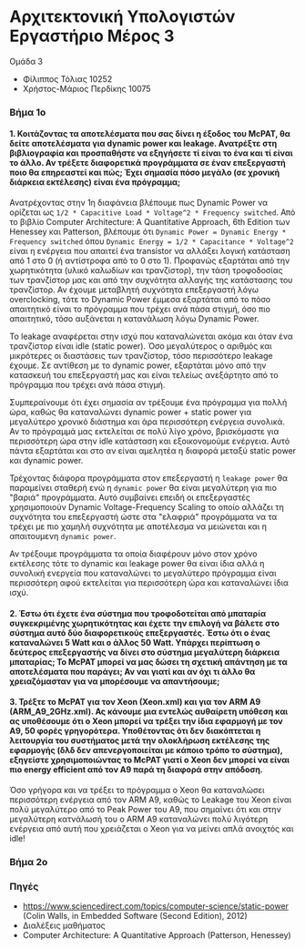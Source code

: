 # Αρχιτεκτονική Υπολογιστών Εργαστήριο Μέρος 3

Ομάδα 3

* Φίλιππος Τόλιας 10252
* Χρήστος-Μάριος Περδίκης 10075

### Βήμα 1ο 

#### 1. Κοιτάζοντας τα αποτελέσματα που σας δίνει η έξοδος του McPAT, θα δείτε αποτελέσματα για dynamic power και leakage. Ανατρέξτε στη βιβλιογραφία και προσπαθήστε να εξηγήσετε τί είναι το ένα και τί είναι το άλλο. Αν τρέξετε διαφορετικά προγράμματα σε έναν επεξεργαστή ποιο θα επηρεαστεί και πώς; Έχει σημασία πόσο μεγάλο (σε χρονική διάρκεια εκτέλεσης) είναι ένα πρόγραμμα;

Ανατρέχοντας στην 1η διαφάνεια βλέπουμε πως Dynamic Power να ορίζεται ως `1/2 * Capacitive Load * Voltage^2 * Frequency switched`. Από το βιβλίο Computer Architecture: A Quantitative
Approach, 6th Edition των Henessey και Patterson, βλέπουμε ότι `Dynamic Power = Dynamic Energy * Frequency switched` όπου `Dynamic Energy = 1/2 * Capacitance * Voltage^2` είναι η ενέργεια 
που απαιτεί ένα transistor να αλλάξει λογική κατάσταση από 1 στο 0 (ή αντίστροφα από το 0 στο 1). Προφανώς εξαρτάται από την χωρητικότητα (υλικό καλωδίων και τρανζίστορ), την τάση τροφοδοσίας
των τρανζίστορ μας και από την συχνότητα αλλαγής της κατάστασης του τρανζίστορ. Αν έχουμε μεταβλητή συχνότητα επεξεργαστή λόγω overclocking, τότε το Dynamic Power έμμεσα εξαρτάται από το
πόσο απαιτητικό είναι το πρόγραμμα που τρέχει ανά πάσα στιγμή, όσο πιο απαιτητικό, τόσο αυξάνεται η κατανάλωση λόγω Dynamic Power. 

Το leakage αναφέρεται στην ισχύ που καταναλώνεται ακόμα και όταν ένα τρανζίστορ είναι idle (static power). Όσο μεγαλύτερος ο αριθμός και μικρότερες οι διαστάσεις των τρανζίστορ, τόσο περισσότερο leakage
έχουμε. Σε αντίθεση με το dynamic power, εξαρτάται μόνο από την κατασκευή του επεξεργαστή μας και είναι τελείως ανεξάρτητο από το πρόγραμμα που τρέχει ανά πάσα στιγμή.

Συμπεραίνουμε ότι έχει σημασία αν τρέξουμε ένα πρόγραμμα για πολλή ώρα, καθώς θα καταναλώνει dynamic power + static power για μεγαλύτερο χρονικό διάστημα και άρα περισσότερη ενέργεια συνολικά.
Αν το πρόγραμμά μας εκτελείται σε πολύ λίγο χρόνο, βρισκόμαστε για περισσότερη ώρα στην idle κατάσταση και εξοικονομούμε ενέργεια. Αυτό πάντα εξαρτάται και στο αν είναι αμελητέα η διαφορά
μεταξύ static power και dynamic power.

Τρέχοντας διάφορα προγράμματα στον επεξεργαστή η `leakage power` θα παραμείνει σταθερή ενώ η `dynamic power` θα είναι μεγαλύτερη για πιο "βαριά" προγράμματα. Αυτό συμβαίνει επειδή οι επεξεργαστές χρησιμοποιούν Dynamic Voltage-Frequency Scaling το οποίο αλλάζει τη συχνότητα του επεξεργαστή ώστε στα "ελαφριά" προγράμματα να τα τρέχει με πιο χαμηλή συχνότητα με αποτέλεσμα να μειώνεται και η απαιτουμενη `dynamic power`.

Αν τρέξουμε προγράμματα τα οποία διαφέρουν μόνο στον χρόνο εκτέλεσης τότε το dynamic και leakage power θα είναι ίδια αλλά η συνολική ενεργεία που καταναλώνει το μεγαλύτερο πρόγραμμα είναι περισσότερη αφού εκτελείται για περισσότερη ώρα και καταναλώνει ίδια ισχύ.

#### 2. Έστω ότι έχετε ένα σύστημα που τροφοδοτείται από μπαταρία συγκεκριμένης χωρητικότητας και έχετε την επιλογή να βάλετε στο σύστημα αυτό δύο διαφορετικούς επεξεργαστές. Έστω ότι ο ένας καταναλώνει 5 Watt και ο άλλος 50 Watt. Υπάρχει περίπτωση ο δεύτερος επεξεργαστής να δίνει στο σύστημα μεγαλύτερη διάρκεια μπαταρίας; To ΜcPAT μπορεί να μας δώσει τη σχετική απάντηση με τα αποτελέσματα που παράγει; Αν ναι γιατί και αν όχι τι άλλο θα χρειαζόμασταν για να μπορέσουμε να απαντήσουμε;


#### 3. Τρέξτε το McPAT για τον Xeon (Xeon.xml) και για τον ARM A9 (ARM_A9_2GHz.xml). Ας κάνουμε μια εντελώς αυθαίρετη υπόθεση και ας υποθέσουμε ότι o Xeon μπορεί να τρέξει την ίδια εφαρμογή με τον Α9, 50 φορές γρηγορότερα. Υποθέτοντας ότι δεν διακόπτεται η λειτουργία του συστήματος μετά την ολοκλήρωση εκτέλεσης της εφαρμογής (δλδ δεν απενεργοποιείται με κάποιο τρόπο το σύστημα), εξηγείστε χρησιμοποιώντας το McPAT γιατί o Xeon δεν μπορεί να είναι πιο energy efficient από τον A9 παρά τη διαφορά στην απόδοση.

Όσο γρήγορα και να τρέξει το πρόγραμμα ο Xeon θα καταναλώσει περισσότερη ενέργεια από τον ARM A9, καθώς το Leakage του Xeon είναι πολύ μεγαλύτερο από το Peak Power του A9, που σημαίνει ότι
και στην μεγαλύτερη κατνάλωσή του ο ARM A9 καταναλώνει πολύ λιγότερη ενέργεια από αυτή που χρειάζεται ο Xeon για να μείνει απλά ανοιχτός και idle!


### Βήμα 2ο

### Πηγές

* <https://www.sciencedirect.com/topics/computer-science/static-power> (Colin Walls, in Embedded Software (Second Edition), 2012)
* Διαλέξεις μαθήματος
* Computer Architecture: A Quantitative Approach (Patterson, Henessey)
